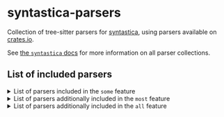 # syntastica-parsers

Collection of tree-sitter parsers for
[syntastica](https://crates.io/crates/syntastica), using parsers available on
[crates.io](https://crates.io).

See
[the `syntastica` docs](https://rubixdev.github.io/syntastica/syntastica/#parser-collections)
for more information on all parser collections.

<!-- Everything under here is autogenerated by running `cargo xtask codegen` -->
<!-- DO NOT EDIT! -->

## List of included parsers

<!-- dprint-ignore-start -->

<details>
<summary>List of parsers included in the <span class="stab portability"><code>some</code></span> feature</summary>

- [bash](https://github.com/tree-sitter/tree-sitter-bash) (not supported by this collection)
- [c](https://docs.rs/tree-sitter-c/0.20.2/)
- [cpp](https://docs.rs/tree-sitter-cpp/0.20.0/)
- [css](https://docs.rs/tree-sitter-css/0.19.0/)
- [go](https://docs.rs/tree-sitter-go/0.19.1/)
- [html](https://docs.rs/tree-sitter-html/0.19.0/) (not supported by this collection)
- [java](https://docs.rs/tree-sitter-java/0.20.0/)
- [javascript](https://docs.rs/tree-sitter-javascript/0.20.0/)
- [json](https://docs.rs/tree-sitter-json/0.19.0/)
- [python](https://docs.rs/tree-sitter-python/0.20.2/)
- [rust](https://docs.rs/tree-sitter-rust/0.20.3/)
- [tsx](https://docs.rs/tree-sitter-typescript/0.20.2/) (not supported by this collection)
- [typescript](https://docs.rs/tree-sitter-typescript/0.20.2/) (not supported by this collection)

</details>

<details>
<summary>List of parsers additionally included in the <span class="stab portability"><code>most</code></span> feature</summary>

- [asm](https://docs.rs/tree-sitter-asm/0.1.0/)
- [regex](https://github.com/tree-sitter/tree-sitter-regex) (not supported by this collection)

</details>

<details>
<summary>List of parsers additionally included in the <span class="stab portability"><code>all</code></span> feature</summary>


</details>

<!-- dprint-ignore-end -->
